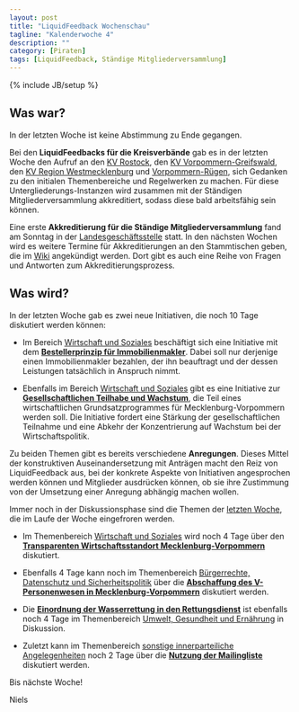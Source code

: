 ```yaml
---
layout: post
title: "LiquidFeedback Wochenschau"
tagline: "Kalenderwoche 4"
description: ""
category: [Piraten]
tags: [LiquidFeedback, Ständige Mitgliederversammlung]
---
```

{% include JB/setup %}

## Was war?

In der letzten Woche ist keine Abstimmung zu Ende gegangen.

Bei den **LiquidFeedbacks für die Kreisverbände** gab es in der letzten Woche den Aufruf an den  [KV Rostock](https://news.piratenpartei.de/showthread.php?tid=275379), den [KV Vorpommern-Greifswald](https://news.piratenpartei.de/showthread.php?tid=275383), den [KV Region Westmecklenburg](https://news.piratenpartei.de/showthread.php?tid=275380) und [Vorpommern-Rügen](https://news.piratenpartei.de/showthread.php?tid=275382), sich Gedanken zu den initialen Themenbereiche und Regelwerken zu machen. Für diese Untergliederungs-Instanzen wird zusammen mit der Ständigen Mitgliederversammlung akkreditiert, sodass diese bald arbeitsfähig sein können.

Eine erste **Akkreditierung für die Ständige Mitgliederversammlung** fand am Sonntag in der [Landesgeschäftsstelle](http://wiki.piratenpartei.de/MV:Landesgeschäftsstelle) statt. In den nächsten Wochen wird es weitere Termine für Akkreditierungen an den Stammtischen geben, die im [Wiki](http://wiki.piratenpartei.de/MV:Ständige_Mitgliederversammlung/Akkreditierung) angekündigt werden. Dort gibt es auch eine Reihe von Fragen und Antworten zum Akkreditierungsprozess.


## Was wird?

In der letzten Woche gab es zwei neue Initiativen, die noch 10 Tage diskutiert werden können:

- Im Bereich [Wirtschaft und Soziales](https://lqpp.de/mv/area/show/17.html) beschäftigt sich eine Initiative mit dem [**Bestellerprinzip für Immobilienmakler**](https://lqpp.de/mv/initiative/show/215.html). Dabei soll nur derjenige einen Immobilienmakler bezahlen, der ihn beauftragt und der dessen Leistungen tatsächlich in Anspruch nimmt.

- Ebenfalls im Bereich [Wirtschaft und Soziales](https://lqpp.de/mv/area/show/17.html) gibt es eine Initiative zur [**Gesellschaftlichen Teilhabe und Wachstum**](https://lqpp.de/mv/initiative/show/216.html), die Teil eines wirtschaftlichen Grundsatzprogrammes für Mecklenburg-Vorpommern werden soll. Die Initiative fordert eine Stärkung der gesellschaftlichen Teilnahme und eine Abkehr der Konzentrierung auf Wachstum bei der Wirtschaftspolitik.

Zu beiden Themen gibt es bereits verschiedene **Anregungen**. Dieses Mittel der konstruktiven Auseinandersetzung mit Anträgen macht den Reiz von LiquidFeedback aus, bei der konkrete Aspekte von Initiativen angesprochen werden können und Mitglieder ausdrücken können, ob sie ihre Zustimmung von der Umsetzung einer Anregung abhängig machen wollen.

Immer noch in der Diskussionsphase sind die Themen der [letzten Woche](http://blog.nlohmann.me/20130114/lqfb-kw-3/), die im Laufe der Woche eingefroren werden.

- Im Themenbereich [Wirtschaft und Soziales](https://lqpp.de/mv/area/show/17.html) wird noch 4 Tage über den [**Transparenten Wirtschaftsstandort Mecklenburg-Vorpommern**](https://lqpp.de/mv/issue/show/149.html) diskutiert.

- Ebenfalls 4 Tage kann noch im Themenbereich [Bürgerrechte, Datenschutz und Sicherheitspolitik](https://lqpp.de/mv/area/show/13.html) über die [**Abschaffung des V-Personenwesen in Mecklenburg-Vorpommern**](https://lqpp.de/mv/initiative/show/211.html) diskutiert werden.

- Die [**Einordnung der Wasserrettung in den Rettungsdienst**](https://lqpp.de/mv/initiative/show/210.html) ist ebenfalls noch 4 Tage im Themenbereich [Umwelt, Gesundheit und Ernährung](https://lqpp.de/mv/area/show/15.html) in Diskussion.

- Zuletzt kann im Themenbereich [sonstige innerparteiliche Angelegenheiten](https://lqpp.de/mv/area/show/9.html) noch 2 Tage über die [**Nutzung der Mailingliste**](https://lqpp.de/mv/issue/show/146.html) diskutiert werden.

Bis nächste Woche!

Niels
